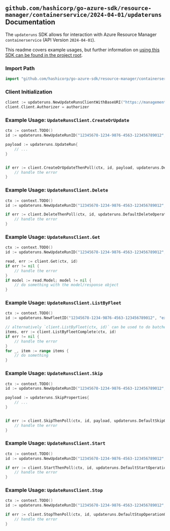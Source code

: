 
## `github.com/hashicorp/go-azure-sdk/resource-manager/containerservice/2024-04-01/updateruns` Documentation

The `updateruns` SDK allows for interaction with Azure Resource Manager `containerservice` (API Version `2024-04-01`).

This readme covers example usages, but further information on [using this SDK can be found in the project root](https://github.com/hashicorp/go-azure-sdk/tree/main/docs).

### Import Path

```go
import "github.com/hashicorp/go-azure-sdk/resource-manager/containerservice/2024-04-01/updateruns"
```


### Client Initialization

```go
client := updateruns.NewUpdateRunsClientWithBaseURI("https://management.azure.com")
client.Client.Authorizer = authorizer
```


### Example Usage: `UpdateRunsClient.CreateOrUpdate`

```go
ctx := context.TODO()
id := updateruns.NewUpdateRunID("12345678-1234-9876-4563-123456789012", "example-resource-group", "fleetName", "updateRunName")

payload := updateruns.UpdateRun{
	// ...
}


if err := client.CreateOrUpdateThenPoll(ctx, id, payload, updateruns.DefaultCreateOrUpdateOperationOptions()); err != nil {
	// handle the error
}
```


### Example Usage: `UpdateRunsClient.Delete`

```go
ctx := context.TODO()
id := updateruns.NewUpdateRunID("12345678-1234-9876-4563-123456789012", "example-resource-group", "fleetName", "updateRunName")

if err := client.DeleteThenPoll(ctx, id, updateruns.DefaultDeleteOperationOptions()); err != nil {
	// handle the error
}
```


### Example Usage: `UpdateRunsClient.Get`

```go
ctx := context.TODO()
id := updateruns.NewUpdateRunID("12345678-1234-9876-4563-123456789012", "example-resource-group", "fleetName", "updateRunName")

read, err := client.Get(ctx, id)
if err != nil {
	// handle the error
}
if model := read.Model; model != nil {
	// do something with the model/response object
}
```


### Example Usage: `UpdateRunsClient.ListByFleet`

```go
ctx := context.TODO()
id := updateruns.NewFleetID("12345678-1234-9876-4563-123456789012", "example-resource-group", "fleetName")

// alternatively `client.ListByFleet(ctx, id)` can be used to do batched pagination
items, err := client.ListByFleetComplete(ctx, id)
if err != nil {
	// handle the error
}
for _, item := range items {
	// do something
}
```


### Example Usage: `UpdateRunsClient.Skip`

```go
ctx := context.TODO()
id := updateruns.NewUpdateRunID("12345678-1234-9876-4563-123456789012", "example-resource-group", "fleetName", "updateRunName")

payload := updateruns.SkipProperties{
	// ...
}


if err := client.SkipThenPoll(ctx, id, payload, updateruns.DefaultSkipOperationOptions()); err != nil {
	// handle the error
}
```


### Example Usage: `UpdateRunsClient.Start`

```go
ctx := context.TODO()
id := updateruns.NewUpdateRunID("12345678-1234-9876-4563-123456789012", "example-resource-group", "fleetName", "updateRunName")

if err := client.StartThenPoll(ctx, id, updateruns.DefaultStartOperationOptions()); err != nil {
	// handle the error
}
```


### Example Usage: `UpdateRunsClient.Stop`

```go
ctx := context.TODO()
id := updateruns.NewUpdateRunID("12345678-1234-9876-4563-123456789012", "example-resource-group", "fleetName", "updateRunName")

if err := client.StopThenPoll(ctx, id, updateruns.DefaultStopOperationOptions()); err != nil {
	// handle the error
}
```
